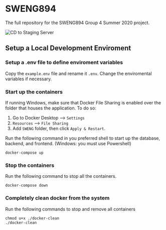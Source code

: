 # SWENG894
The full repository for the SWENG894 Group 4 Summer 2020 project.

![CD to Staging Server](https://github.com/SWENG894-G4-2020/GroupThinq/workflows/CD%20to%20Staging%20Server/badge.svg)

## Setup a Local Development Enviroment

### Setup a .env file to define enviroment variables
Copy the `example.env` file and rename it `.env`. Change the enviromental variables if necessary.


### Start up the containers
If running Windows, make sure that Docker File Sharing is enabled over the folder that houses the application. To do so:
1. Go to Docker Desktop --> `Settings`
2. `Resources` --> `File Sharing`
3. Add `SWENG` folder, then click `Apply & Restart`.

Run the following command in you preferred shell to start up the database, backend, and frontend. (Windows: you must use Powershell)
```
docker-compose up
```

### Stop the containers
Run the following command to stop all the containers.
```
docker-compose down
```
### Completely clean docker from the system
Run the following commands to stop and remove all containers
```
chmod u+x ./docker-clean
./docker-clean
```
